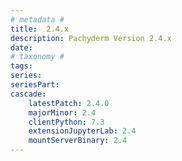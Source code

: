 ```yaml
---
# metadata # 
title:  2.4.x
description: Pachyderm Version 2.4.x 
date: 
# taxonomy #
tags:
series:
seriesPart:
cascade:
    latestPatch: 2.4.0
    majorMinor: 2.4
    clientPython: 7.3
    extensionJupyterLab: 2.4
    mountServerBinary: 2.4
---
```

